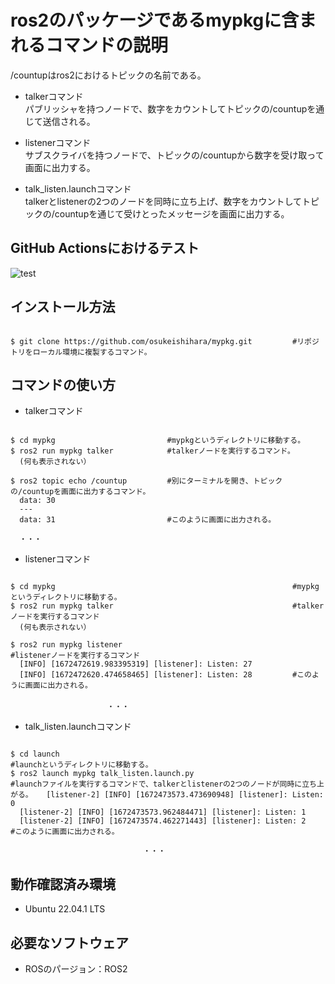 # ros2のパッケージであるmypkgに含まれるコマンドの説明
/countupはros2におけるトピックの名前である。
* talkerコマンド  
パブリッシャを持つノードで、数字をカウントしてトピックの/countupを通じて送信される。

* listenerコマンド  
サブスクライバを持つノードで、トピックの/countupから数字を受け取って画面に出力する。

* talk_listen.launchコマンド  
talkerとlistenerの2つのノードを同時に立ち上げ、数字をカウントしてトピックの/countupを通じて受けとったメッセージを画面に出力する。

## GitHub Actionsにおけるテスト
![test](https://github.com/osukeishihara/mypkg/actions/workflows/test.yml/badge.svg)

## インストール方法
 
 ```

 $ git clone https://github.com/osukeishihara/mypkg.git         #リポジトリをローカル環境に複製するコマンド。

 ```

## コマンドの使い方
* talkerコマンド
 
 ```

 $ cd mypkg                         #mypkgというディレクトリに移動する。
 $ ros2 run mypkg talker            #talkerノードを実行するコマンド。
   (何も表示されない）

 $ ros2 topic echo /countup         #別にターミナルを開き、トピックの/countupを画面に出力するコマンド。
   data: 30
   ---
   data: 31                         #このように画面に出力される。 

   ・・・                            
 
 ```

* listenerコマンド

 ```

 $ cd mypkg                                                     #mypkgというディレクトリに移動する。
 $ ros2 run mypkg talker                                        #talkerノードを実行するコマンド
   (何も表示されない）

 $ ros2 run mypkg listener                                      #listenerノードを実行するコマンド
   [INFO] [1672472619.983395319] [listener]: Listen: 27
   [INFO] [1672472620.474658465] [listener]: Listen: 28         #このように画面に出力される。
                　　　　　
　　　　　　　　　　　　　・・・
 
 ```

* talk_listen.launchコマンド

 ```

 $ cd launch                                                                 #launchというディレクトリに移動する。
 $ ros2 launch mypkg talk_listen.launch.py                                   #launchファイルを実行するコマンドで、talkerとlistenerの2つのノードが同時に立ち上がる。   [listener-2] [INFO] [1672473573.473690948] [listener]: Listen: 0
   [listener-2] [INFO] [1672473573.962484471] [listener]: Listen: 1       
   [listener-2] [INFO] [1672473574.462271443] [listener]: Listen: 2          #このように画面に出力される。

                             　・・・

 ```

## 動作確認済み環境
* Ubuntu 22.04.1 LTS

## 必要なソフトウェア
* ROSのパージョン：ROS2
